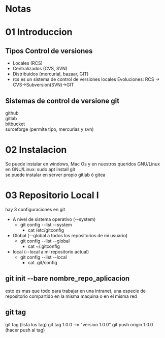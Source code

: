 # Notas
# 01 Introduccion
## Tipos Control de versiones
* Locales (RCS)
* Centralizados (CVS, SVN)
* Distribuidos (mercurial, bazaar, GIT)
* rcs es un sistema de control de versiones locales
Evoluciones: RCS -> CVS->Subversion(SVN)->GIT

## Sistemas de control de versione git
github  
gitlab  
bitbucket  
surceforge (permite tipo, mercurias y svn)  

# 02 Instalacion
Se puede instalar en windows, Mac Os y en nuestros queridos GNU/Linux  
en GNU/Linux: sudo apt install git  
se puede instalar en server propio gitlab ó gitea  

# 03 Repositorio Local I
hay 3 configuraciones en git
 * A nivel de sistema operativo (--system)
   * git config --list --system
     * cat /etc/gitconfig
 * Global (--global a todos los repositorios de mi usuario)
    * git config --list --global
      * cat ~/.gitconfig
 * local (--local a mi repositorio actual)
   * git config --list --local
     * cat .git/config

## git init --bare nombre_repo_aplicacion  
esto es mas que todo para trabajar en una intranet, una especie de repositorio compartido en la misma maquina o en el misma red

## git tag 
git tag                             (lista los tag)
git tag 1.0.0 -m "version 1.0.0"
git push origin 1.0.0               (hacer push al tag)